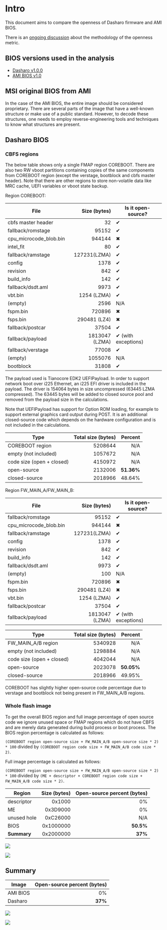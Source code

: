 # Intro

This document aims to compare the openness of Dasharo firmware and AMI BIOS.

There is an
[ongoing discussion](https://github.com/Dasharo/dasharo-issues/issues/43)
about the methodology of the openness metric.

## BIOS versions used in the analysis

* [Dasharo v1.0.0](https://3mdeb.com/open-source-firmware/Dasharo/msi_ms7d25/v1.0.0/msi_ms7d25_v1.0.0.rom)
* [AMI BIOS v1.0](https://download.msi.com/bos_exe/mb/7D25v10.zip)

## MSI original BIOS from AMI

In the case of the AMI BIOS, the entire image should be considered
proprietary. There are several parts of the image that have a well-known
structure or make use of a public standard. However, to decode these structures,
one needs to employ reverse-engineering tools and techniques to know what
structures are present.

## Dasharo BIOS

### CBFS regions

The below table shows only a single FMAP region COREBOOT. There are also two RW
vboot partitions containing copies of the same components from COREBOOT region
(except the verstage, bootblock and cbfs master header). Note that there are
other regions to store non-volatile data like MRC cache, UEFI variables or
vboot state backup.

Region COREBOOT:

| File                   | Size (bytes)   | Is it open-source?         |
| ---                    | ---:           | ---                        |
| cbfs master header     | 32             | &#10004;                   |
| fallback/romstage      | 95152          | &#10004;                   |
| cpu_microcode_blob.bin | 944144         | &#10006;                   |
| intel_fit              | 80             | &#10004;                   |
| fallback/ramstage      | 127231(LZMA)   | &#10004;                   |
| config                 | 1378           | &#10004;                   |
| revision               | 842            | &#10004;                   |
| build_info             | 142            | &#10004;                   |
| fallback/dsdt.aml      | 9973           | &#10004;                   |
| vbt.bin                | 1254 (LZMA)    | &#10004;                   |
| (empty)                | 2596           | N/A                        |
| fspm.bin               | 720896         | &#10006;                   |
| fsps.bin               | 290481 (LZ4)   | &#10006;                   |
| fallback/postcar       | 37504          | &#10004;                   |
| fallback/payload       | 1813047 (LZMA) | &#10004; (with exceptions) |
| fallback/verstage      | 77008          | &#10004;                   |
| (empty)                | 1055076        | N/A                        |
| bootblock              | 31808          | &#10004;                   |

The payload used is Tianocore EDK2 UEFIPayload. In order to support network
boot over i225 Ethernet, an i225 EFI driver is included in the payload. The
driver is 154064 bytes in size uncompressed (63445 LZMA compressed). The 63445
bytes will be added to closed source pool and removed from the payload size in
the calculations.

Note that UEFIPayload has support for Option ROM loading, for example to
support external graphics card output during POST. It is an additional
closed-source code which depends on the hardware configuration and is not
included in the calculations.

| Type                      | Total size (bytes) | Percent    |
| ---                       | ---:               | ---:       |
| COREBOOT region           | 5208644            | N/A        |
| empty (not included)      | 1057672            | N/A        |
| code size (open + closed) | 4150972            | N/A        |
| open-source               | 2132006            | **51.36%** |
| closed-source             | 2018966            | 48.64%     |

Region FW_MAIN_A/FW_MAIN_B:

| File                   | Size (bytes)   | Is it open-source?         |
| ---                    | ---:           | ---                        |
| fallback/romstage      | 95152          | &#10004;                   |
| cpu_microcode_blob.bin | 944144         | &#10006;                   |
| fallback/ramstage      | 127231(LZMA)   | &#10004;                   |
| config                 | 1378           | &#10004;                   |
| revision               | 842            | &#10004;                   |
| build_info             | 142            | &#10004;                   |
| fallback/dsdt.aml      | 9973           | &#10004;                   |
| (empty)                | 100            | N/A                        |
| fspm.bin               | 720896         | &#10006;                   |
| fsps.bin               | 290481 (LZ4)   | &#10006;                   |
| vbt.bin                | 1254 (LZMA)    | &#10004;                   |
| fallback/postcar       | 37504          | &#10004;                   |
| fallback/payload       | 1813047 (LZMA) | &#10004; (with exceptions) |

| Type                      | Total size (bytes) | Percent    |
| ---                       | ---:               | ---:       |
| FW_MAIN_A/B region        | 5340928            | N/A        |
| empty (not included)      | 1298884            | N/A        |
| code size (open + closed) | 4042044            | N/A        |
| open-source               | 2023078            | **50.05%** |
| closed-source             | 2018966            | 49.95%     |

COREBOOT has slightly higher open-source code percentage due to verstage and
bootblock not being present in FW_MAIN_A/B regions.

### Whole flash image

To get the overall BIOS region and full image percentage of open source code we
ignore unused space or FMAP regions which do not have CBFS and are merely data
generated during build process or boot process. The BIOS region percentage is
calculated as follows:

`(COREBOOT region open-source size + FW_MAIN_A/B open-source size * 2) * 100`
divided by `(COREBOOT region code size + FW_MAIN_A/B code size * 2)`.

Full image percentage is calculated as follows:

`(COREBOOT region open-source size + FW_MAIN_A/B open-source size * 2) * 100`
divided by
`(ME + descriptor + COREBOOT region code size + FW_MAIN_A/B code size * 2)`.

| Region      | Size (bytes) | Open-source percent (bytes) |
| ---         | ---:         | ---:                        |
| descriptor  | 0x1000       | 0%                          |
| ME          | 0x3D9000     | 0%                          |
| unused hole | 0xC26000     | N/A                         |
| BIOS        | 0x1000000    | **50.5%**                   |
| **Summary** | 0x2000000    | **37%**                     |

![](/images/openness_msi_bios.png)

![](/images/openness_msi_bios_full.png)

## Summary

| Image    | Open-source percent (bytes) |
| ---      | ---:                        |
| AMI BIOS | 0%                          |
| Dasharo  | **37%**                     |

![](/images/openness_msi.png)

![](/images/openness_msi_full.png)
